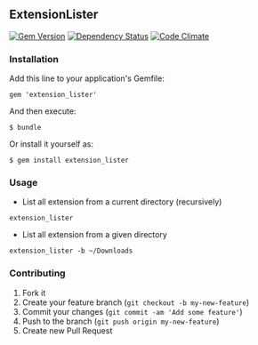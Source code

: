 ## ExtensionLister

[![Gem Version](https://badge.fury.io/rb/extension_lister.svg)][gem]
[![Dependency Status](https://gemnasium.com/agilecreativity/extension_lister.png)][gemnasium]
[![Code Climate](https://codeclimate.com/github/agilecreativity/extension_lister.png)][codeclimate]

[gem]: http://badge.fury.io/rb/extension_lister
[gemnasium]: https://gemnasium.com/agilecreativity/extension_lister
[codeclimate]: https://codeclimate.com/github/agilecreativity/extension_lister

### Installation

Add this line to your application's Gemfile:

    gem 'extension_lister'

And then execute:

    $ bundle

Or install it yourself as:

    $ gem install extension_lister

### Usage

- List all extension from a current directory (recursively)

```
extension_lister
```

- List all extension from a given directory

```
extension_lister -b ~/Downloads
```

### Contributing

1. Fork it
2. Create your feature branch (`git checkout -b my-new-feature`)
3. Commit your changes (`git commit -am 'Add some feature'`)
4. Push to the branch (`git push origin my-new-feature`)
5. Create new Pull Request

[thor]: https://github.com/erikhuda/thor
[minitest]: https://github.com/seattlerb/minitest
[guard]: https://github.com/guard/guard
[yard]: https://github.com/lsegal/yard
[pry]: https://github.com/pry/pry
[rubocop]: https://github.com/bbatsov/rubocop
[grit]: https://github.com/mojombo/grit
